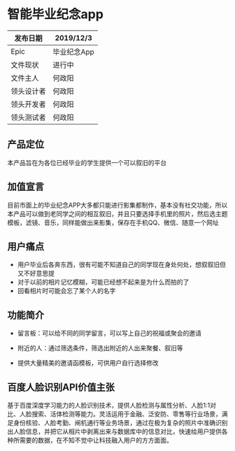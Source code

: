# 智能毕业纪念app

发布日期 | 2019/12/3 
-|-
Epic | 毕业纪念App |
文件现状 | 进行中 |
文件主人 | 何政阳 |
领头设计者 | 何政阳 |
领头开发者 | 何政阳 |
领头测试者 | 何政阳 |

## 产品定位
本产品旨在为各位已经毕业的学生提供一个可以叙旧的平台

## 加值宣言
目前市面上的毕业纪念APP大多都只能进行影集都制作，基本没有社交功能，所以本产品可以做到老同学之间的相互叙旧，并且只要选择手机里的照片，然后选主题模板，滤镜、音乐，同样能做出来影集，保存在手机QQ、微信、随意一个网址

## 用户痛点
* 用户毕业后各奔东西，很有可能不知道自己的同学现在身处何处，想叙叙旧但又不好意思提
* 对于以前的相片记忆模糊，可能已经想不起来是为什么而拍的了
* 回看相片时可能会忘了某个人的名字

## 功能简介
* 留言板：可以给不同的同学留言，可以写上自己的祝福或聚会的邀请

* 附近的人：通过筛选条件，筛选出附近的人出来聚餐、叙旧等

* 提供大量精美的邀请函模板，可供用户自行选择修改

## 百度人脸识别API价值主张
基于百度深度学习能力的人脸识别技术，提供人脸检测与属性分析、人脸1:1对比、人脸搜索、活体检测等能力。灵活运用于金融、泛安防、零售等行业场景，满足身份核验、人脸考勤、闸机通行等业务场景，通过在极为复杂的照片中准确识别出人脸信息，并把它从相片中剥离出来与数据库中的信息对比，快速给用户提供各种所需要的数据，在不知不觉中让科技融入用户的方方面面。

